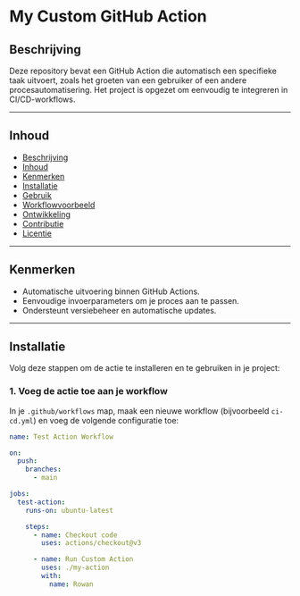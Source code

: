 # **My Custom GitHub Action**

## **Beschrijving**
Deze repository bevat een GitHub Action die automatisch een specifieke taak uitvoert, zoals het groeten van een gebruiker of een andere procesautomatisering. Het project is opgezet om eenvoudig te integreren in CI/CD-workflows.

---

## **Inhoud**
- [Beschrijving](#beschrijving)
- [Inhoud](#inhoud)
- [Kenmerken](#kenmerken)
- [Installatie](#installatie)
- [Gebruik](#gebruik)
- [Workflowvoorbeeld](#workflowvoorbeeld)
- [Ontwikkeling](#ontwikkeling)
- [Contributie](#contributie)
- [Licentie](#licentie)

---

## **Kenmerken**
- Automatische uitvoering binnen GitHub Actions.
- Eenvoudige invoerparameters om je proces aan te passen.
- Ondersteunt versiebeheer en automatische updates.

---

## **Installatie**

Volg deze stappen om de actie te installeren en te gebruiken in je project:

### 1. Voeg de actie toe aan je workflow
In je `.github/workflows` map, maak een nieuwe workflow (bijvoorbeeld `ci-cd.yml`) en voeg de volgende configuratie toe:

```yaml
name: Test Action Workflow

on:
  push:
    branches:
      - main

jobs:
  test-action:
    runs-on: ubuntu-latest

    steps:
      - name: Checkout code
        uses: actions/checkout@v3

      - name: Run Custom Action
        uses: ./my-action
        with:
          name: Rowan
